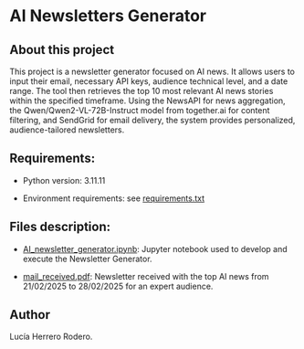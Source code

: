 # AI Newsletters Generator

## About this project

This project is a newsletter generator focused on AI news. It allows users to input their email, necessary API keys, audience technical level, and a date range. 
The tool then retrieves the top 10 most relevant AI news stories within the specified timeframe. 
Using the NewsAPI for news aggregation, the Qwen/Qwen2-VL-72B-Instruct model from together.ai for content filtering, and SendGrid for email delivery, the system provides personalized, audience-tailored newsletters.

## Requirements:

* Python version: 3.11.11

* Environment requirements: see [requirements.txt](https://github.com/luherod/AI_Tech_Newsletter_Generator/blob/main/requirements.txt)

## Files description:

* [AI_newsletter_generator.ipynb](https://github.com/luherod/AI_Tech_Newsletter_Generator/blob/main/AI_newsletter_generator.ipynb): Jupyter notebook used to develop and execute the Newsletter Generator.

* [mail_received.pdf](https://github.com/luherod/AI_Tech_Newsletter_Generator/blob/main/mail_received.pdf): Newsletter received with the top AI news from 21/02/2025 to 28/02/2025 for an expert audience.

## Author

Lucía Herrero Rodero.
